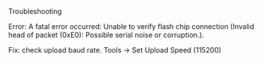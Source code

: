 Troubleshooting

Error: A fatal error occurred: Unable to verify flash chip connection (Invalid head of packet (0xE0): Possible serial noise or corruption.).

Fix: check upload baud rate. Tools -> Set Upload Speed (115200)
